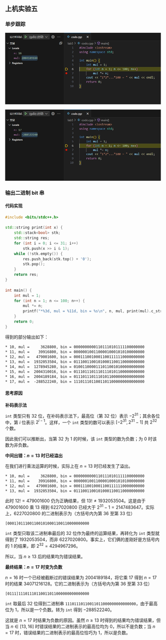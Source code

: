 ## 上机实验五

### 单步跟踪

![n = 16](./16.png)

![n = 17](./17.png)

### 输出二进制 bit 串

#### 代码实现

```cpp
#include <bits/stdc++.h>

std::string print(int x) {
    std::stack<bool> stk;
    std::string res;
    for (int i = 0; i <= 31; i++)
        stk.push(x >> i & 1);
    while (!stk.empty()) {
        res.push_back(stk.top() + '0');
        stk.pop();
    }
    return res;
}

int main() {
    int mul = 1;
    for (int n = 1; n <= 100; n++) {
        mul *= n;
        printf("*%3d, mul = %11d, bin = %s\n", n, mul, print(mul).c_str());
    }
    return 0;
}
```

得到的部分输出如下：

```
* 10, mul =     3628800, bin = 00000000001101110101111100000000
* 11, mul =    39916800, bin = 00000010011000010001010100000000
* 12, mul =   479001600, bin = 00011100100011001111110000000000
* 13, mul =  1932053504, bin = 01110011001010001100110000000000
* 14, mul =  1278945280, bin = 01001100001110110010100000000000
* 15, mul =  2004310016, bin = 01110111011101110101100000000000
* 16, mul =  2004189184, bin = 01110111011101011000000000000000
* 17, mul =  -288522240, bin = 11101110110011011000000000000000
```

#### 思考原因

**补码表示法**

`int` 类型只有 $32$ 位，在补码表示法下，最高位（第 $32$ 位）表示 $-2^{31}$；其余各位中，第 $i$ 位表示 $2^{i-1}$。这样，一个 `int` 类型的数可以表示 $[-2^{31}, 2^{31} - 1]$ 共 $2^{32}$ 个数。

因此我们可以推断出，当第 $32$ 为 $1$ 的时候，该 `int` 类型的数为负数；为 $0$ 时该数为非负数。

**中间出错：$n = 13$ 时已经溢出**

在我们进行乘法运算的时候，实际上在 $n = 13$ 时已经发生了溢出。

```
* 10, mul =     3628800, bin = 00000000001101110101111100000000
* 11, mul =    39916800, bin = 00000010011000010001010100000000
* 12, mul =   479001600, bin = 00011100100011001111110000000000
* 13, mul =  1932053504, bin = 01110011001010001100110000000000
```
此时 $12! = 479001600$ 仍为正确结果，但 $13! \neq 1932053504$。这是由于 $479001600$ 乘 $13$ 得到 $6227020800$ 已经大于 $2^{31} - 1 = 2147483647$。实际上，$6227020800$ 的二进制表示为（方括号内为第 $36$ 至第 $33$ 位）

```
[0001]01110011001010001100110000000000
```

`int` 类型只取该二进制串最后的 $32$ 位作为最终的运算结果，再转化为 `int` 类型就得到了 $1932053504$，而非 $6227020800$。事实上，它们俩的差刚好是方括号内的 $1$ 的结果，即 $2^{32} = 4294967296$。

所以，当 $n \ge 13$ 后的结果均为错误结果。

**最终结果：$n = 17$ 时变为负数**

$n = 16$ 时一个已经被截断过的错误结果为 $2004189184$，将它乘 $17$ 得到 $n = 17$ 时的结果 $34071216128$。它的二进制表示为（方括号内为第 $36$ 至第 $33$ 位）

```
[0111]11101110110011011000000000000000
```

`int` 取最后 $32$ 位得到二进制串 `11101110110011011000000000000000`，由于最高位为 $1$，所以是一个负数。转为 `int` 得到 $-288522240$。

这就是 $n = 17$ 时结果为负数的原因。虽然 $n \ge 13$ 时得到的结果均为错误结果，但当 $n \in [13, 16]$ 时错误结果的二进制表示的最高位均为 $0$，所以不是负数；当 $n = 17$ 时，错误结果的二进制表示的最高位恰巧为 $1$，所以是负数。
